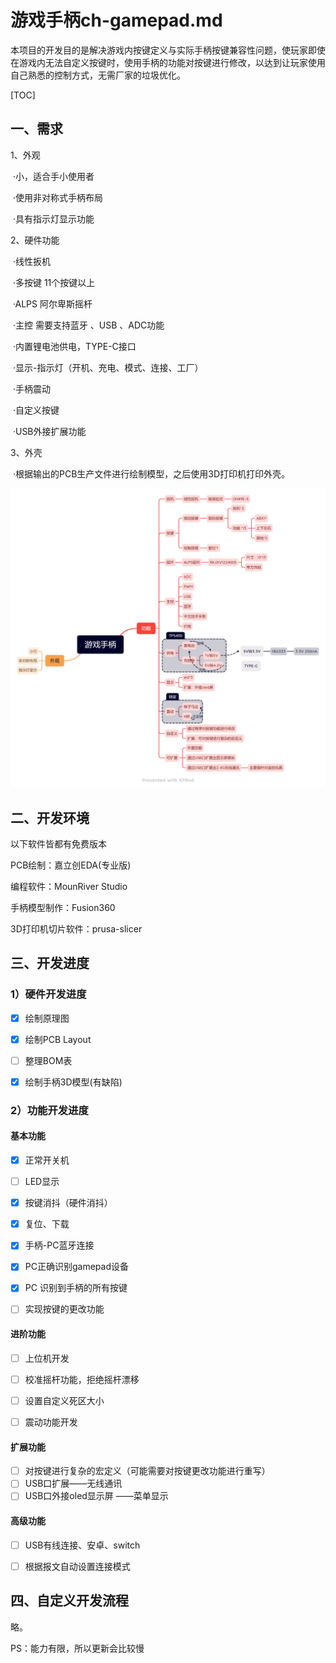# 游戏手柄ch-gamepad.md

本项目的开发目的是解决游戏内按键定义与实际手柄按键兼容性问题，使玩家即使在游戏内无法自定义按键时，使用手柄的功能对按键进行修改，以达到让玩家使用自己熟悉的控制方式，无需厂家的垃圾优化。

[TOC]



## 一、需求

1、外观

​	·小，适合手小使用者

​	·使用非对称式手柄布局

​	·具有指示灯显示功能

2、硬件功能

​	·线性扳机

​	·多按键 11个按键以上

​	·ALPS 阿尔卑斯摇杆  

​	·主控 需要支持蓝牙 、USB 、ADC功能

​	·内置锂电池供电，TYPE-C接口

​	·显示-指示灯（开机、充电、模式、连接、工厂）

​	·手柄震动

​	·自定义按键

​	·USB外接扩展功能

3、外壳

​	·根据输出的PCB生产文件进行绘制模型，之后使用3D打印机打印外壳。



![](/PNG/PNG1.png)

## 二、开发环境

以下软件皆都有免费版本

PCB绘制：嘉立创EDA(专业版)

编程软件：MounRiver Studio

手柄模型制作：Fusion360 

3D打印机切片软件：prusa-slicer





## 三、开发进度

### 1）硬件开发进度

- [x] 绘制原理图

- [x] 绘制PCB Layout
- [ ] 整理BOM表
- [x] 绘制手柄3D模型(有缺陷)



### 2）功能开发进度

#### 基本功能

- [x] 正常开关机
- [ ] LED显示
- [x] 按键消抖（硬件消抖）
- [x] 复位、下载

- [x] 手柄-PC蓝牙连接
- [x] PC正确识别gamepad设备
- [x] PC 识别到手柄的所有按键
- [ ] 实现按键的更改功能

#### 进阶功能

- [ ] 上位机开发

- [ ] 校准摇杆功能，拒绝摇杆漂移
- [ ] 设置自定义死区大小
- [ ] 震动功能开发

#### 扩展功能

- [ ] 对按键进行复杂的宏定义（可能需要对按键更改功能进行重写）
- [ ] USB口扩展——无线通讯
- [ ] USB口外接oled显示屏 ——菜单显示

#### 高级功能

- [ ] USB有线连接、安卓、switch
- [ ] 根据报文自动设置连接模式





## 四、自定义开发流程
  略。
 
 
PS：能力有限，所以更新会比较慢




## 
